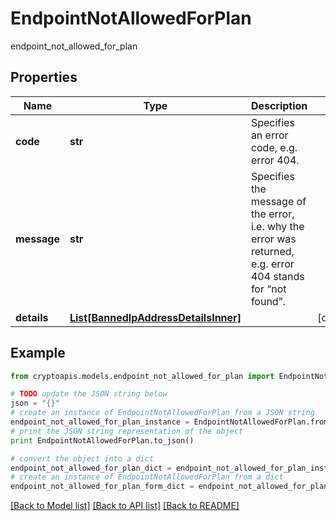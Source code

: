 # EndpointNotAllowedForPlan

endpoint_not_allowed_for_plan

## Properties
Name | Type | Description | Notes
------------ | ------------- | ------------- | -------------
**code** | **str** | Specifies an error code, e.g. error 404. | 
**message** | **str** | Specifies the message of the error, i.e. why the error was returned, e.g. error 404 stands for “not found”. | 
**details** | [**List[BannedIpAddressDetailsInner]**](BannedIpAddressDetailsInner.md) |  | [optional] 

## Example

```python
from cryptoapis.models.endpoint_not_allowed_for_plan import EndpointNotAllowedForPlan

# TODO update the JSON string below
json = "{}"
# create an instance of EndpointNotAllowedForPlan from a JSON string
endpoint_not_allowed_for_plan_instance = EndpointNotAllowedForPlan.from_json(json)
# print the JSON string representation of the object
print EndpointNotAllowedForPlan.to_json()

# convert the object into a dict
endpoint_not_allowed_for_plan_dict = endpoint_not_allowed_for_plan_instance.to_dict()
# create an instance of EndpointNotAllowedForPlan from a dict
endpoint_not_allowed_for_plan_form_dict = endpoint_not_allowed_for_plan.from_dict(endpoint_not_allowed_for_plan_dict)
```
[[Back to Model list]](../README.md#documentation-for-models) [[Back to API list]](../README.md#documentation-for-api-endpoints) [[Back to README]](../README.md)


